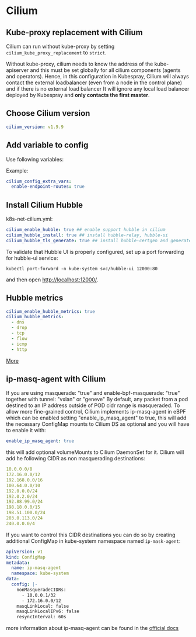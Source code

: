 # Cilium

## Kube-proxy replacement with Cilium

Cilium can run without kube-proxy by setting `cilium_kube_proxy_replacement`
to `strict`.

Without kube-proxy, cilium needs to know the address of the kube-apiserver
and this must be set globally for all cilium components (agents and operators).
Hence, in this configuration in Kubespray, Cilium will always contact
the external loadbalancer (even from a node in the control plane)
and if there is no external load balancer It will ignore any local load
balancer deployed by Kubespray and **only contacts the first master**.

## Choose Cilium version

```yml
cilium_version: v1.9.9
```

## Add variable to config

Use following variables:

Example:

```yml
cilium_config_extra_vars:
  enable-endpoint-routes: true
```

## Install Cilium Hubble

k8s-net-cilium.yml:

```yml
cilium_enable_hubble: true ## enable support hubble in cilium
cilium_hubble_install: true ## install hubble-relay, hubble-ui
cilium_hubble_tls_generate: true ## install hubble-certgen and generate certificates
```

To validate that Hubble UI is properly configured, set up a port forwarding for hubble-ui service:

```shell script
kubectl port-forward -n kube-system svc/hubble-ui 12000:80
```

and then open [http://localhost:12000/](http://localhost:12000/).

## Hubble metrics

```yml
cilium_enable_hubble_metrics: true
cilium_hubble_metrics:
  - dns
  - drop
  - tcp
  - flow
  - icmp
  - http
```  

[More](https://docs.cilium.io/en/v1.9/operations/metrics/#hubble-exported-metrics)

## ip-masq-agent with Cilium

If you are using masquerade: "true" and enable-bpf-masquerade: "true" together
with tunnel: "vxlan" or "geneve"
By default, any packet from a pod destined to an IP address outside of
POD cidr range is masqueraded. To allow more fine-grained
control, Cilium implements ip-masq-agent in eBPF which can be enabled
setting "enable_ip_masq_agent" to true, this will add the necessary
ConfigMap mounts to Cilium DS as optional and you will have to enable it with:

```yml
enable_ip_masq_agent: true
```

this will add optional volumeMounts to Cilium DaemonSet for it. Cilium will add he following CIDR as non masquerading destinations:

```yml
10.0.0.0/8
172.16.0.0/12
192.168.0.0/16
100.64.0.0/10
192.0.0.0/24
192.0.2.0/24
192.88.99.0/24
198.18.0.0/15
198.51.100.0/24
203.0.113.0/24
240.0.0.0/4
```

If you want to control this CIDR destinations you can do so by creating additional ConfigMap in kube-system namespace named `ip-mask-agent`:

```yml
apiVersion: v1
kind: ConfigMap
metadata:
  name: ip-masq-agent
  namespace: kube-system
data:
  config: |-
    nonMasqueradeCIDRs:
      - 10.0.0.1/32
      - 172.16.0.0/12
    masqLinkLocal: false
    masqLinkLocalIPv6: false
    resyncInterval: 60s
```

more information about ip-masq-agent can be found in the  [official docs](https://docs.cilium.io/en/stable/concepts/networking/masquerading/)
